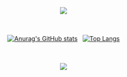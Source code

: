 <div align="center">
<img src="https://capsule-render.vercel.app/api?type=slice&color=auto&height=150&section=header&text=Welcom To Neverland&fontSize=70" />
<br>
<br>
<br>

[![Anurag's GitHub stats](https://github-readme-stats.vercel.app/api?username=jongwon-hyun&show_icons=true&theme=dracula&hide=issues)](https://github.com/jongwon-hyun) 
&nbsp;
[![Top Langs](https://github-readme-stats.vercel.app/api/top-langs/?username=jongwon-hyun&layout=compact&langs_count=8&theme=dracula)](https://github.com/jongwon-hyun)  

<br>
<br>
<a href="https://github.com/jongwon-hyun"><img src="https://hits.seeyoufarm.com/api/count/incr/badge.svg?url=https://github.com/jongwon-hyun"/></a>         
</div>
